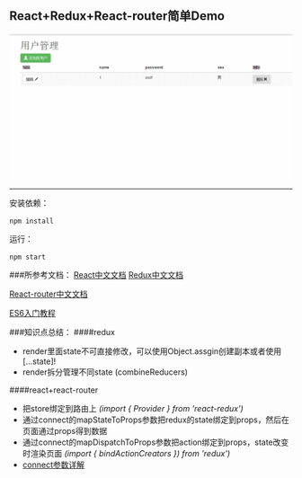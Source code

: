 ## React+Redux+React-router简单Demo
![](./static/GIF.gif)
***
安装依赖：

    npm install
运行：

    npm start

###所参考文档：
[React中文文档](http://reactjs.cn/react/docs/getting-started-zh-CN.html)
[Redux中文文档](http://cn.redux.js.org/index.html)

[React-router中文文档](http://react-guide.github.io/react-router-cn/)

[ES6入门教程](http://es6.ruanyifeng.com/)


###知识点总结：
####redux
*  render里面state不可直接修改，可以使用Object.assgin创建副本或者使用[...state]!
*  render拆分管理不同state (combineReducers)

####react+react-router
*  把store绑定到路由上 *(import { Provider } from 'react-redux')*
*  通过connect的mapStateToProps参数把redux的state绑定到props，然后在页面通过props得到数据
*  通过connect的mapDispatchToProps参数把action绑定到props，state改变时渲染页面
*(import { bindActionCreators }) from 'redux')*
* [connect参数详解](http://cn.redux.js.org/docs/react-redux/api.html)